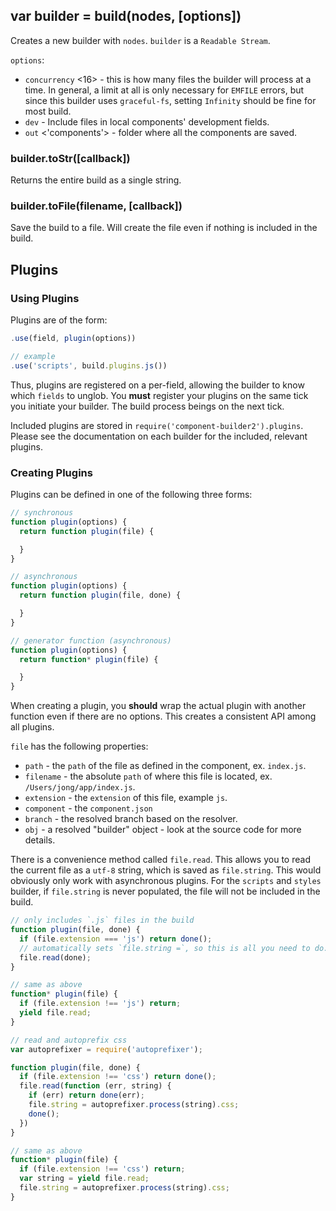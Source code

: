 ## var builder = build(nodes, [options])

Creates a new builder with `nodes`. `builder` is a `Readable Stream`.

`options`:

- `concurrency` <16> - this is how many files the builder will process at a time. In general, a limit at all is only necessary for `EMFILE` errors, but since this builder uses `graceful-fs`, setting `Infinity` should be fine for most build.
- `dev` - Include files in local components' development fields.
- `out` <'components'> - folder where all the components are saved.

### builder.toStr([callback])

Returns the entire build as a single string.

### builder.toFile(filename, [callback])

Save the build to a file. Will create the file even if nothing is included in the build.

## Plugins

### Using Plugins

Plugins are of the form:

```js
.use(field, plugin(options))

// example
.use('scripts', build.plugins.js())
```

Thus, plugins are registered on a per-field, allowing the builder to know which `fields` to unglob. You __must__ register your plugins on the same tick you initiate your builder. The build process beings on the next tick.

Included plugins are stored in `require('component-builder2').plugins`. Please see the documentation on each builder for the included, relevant plugins.

### Creating Plugins

Plugins can be defined in one of the following three forms:

```js
// synchronous
function plugin(options) {
  return function plugin(file) {

  }
}

// asynchronous
function plugin(options) {
  return function plugin(file, done) {

  }
}

// generator function (asynchronous)
function plugin(options) {
  return function* plugin(file) {

  }
}
```

When creating a plugin, you __should__ wrap the actual plugin with another function even if there are no options. This creates a consistent API among all plugins.

`file` has the following properties:

- `path` - the `path` of the file as defined in the component, ex. `index.js`.
- `filename` - the absolute `path` of where this file is located, ex. `/Users/jong/app/index.js`.
- `extension` - the `extension` of this file, example `js`.
- `component` - the `component.json`
- `branch` - the resolved branch based on the resolver.
- `obj` - a resolved "builder" object - look at the source code for more details.

There is a convenience method called `file.read`. This allows you to read the current file as a `utf-8` string, which is saved as `file.string`. This would obviously only work with asynchronous plugins. For the `scripts` and `styles` builder, if `file.string` is never populated, the file will not be included in the build.

```js
// only includes `.js` files in the build
function plugin(file, done) {
  if (file.extension === 'js') return done();
  // automatically sets `file.string =`, so this is all you need to do.
  file.read(done);
}

// same as above
function* plugin(file) {
  if (file.extension !== 'js') return;
  yield file.read;
}

// read and autoprefix css
var autoprefixer = require('autoprefixer');

function plugin(file, done) {
  if (file.extension !== 'css') return done();
  file.read(function (err, string) {
    if (err) return done(err);
    file.string = autoprefixer.process(string).css;
    done();
  })
}

// same as above
function* plugin(file) {
  if (file.extension !== 'css') return;
  var string = yield file.read;
  file.string = autoprefixer.process(string).css;
}
```
